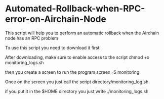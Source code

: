 # Automated-Rollback-when-RPC-error-on-Airchain-Node
This script will help you to perform an automatic rollback when the Airchain node has an RPC problem

To use this script you need to download it first

After downloading, make sure to enable access to the script
chmod +x monitoring_logs.sh

then you create a screen to run the program
screen -S monitoring

Once on the screen you just call the script
directory/monitoring_log.sh

if you put it in the $HOME directory
you just write
./monitoring_logs.sh
